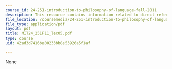 ```yaml
---
course_id: 24-251-introduction-to-philosophy-of-language-fall-2011
description: This resource contains information related to direct reference.
file_location: /coursemedia/24-251-introduction-to-philosophy-of-language-fall-2011/42ad3d7416ba00233bb8e53926a5f1af_MIT24_251F11_lec05.pdf
file_type: application/pdf
layout: pdf
title: MIT24_251F11_lec05.pdf
type: course
uid: 42ad3d7416ba00233bb8e53926a5f1af

---
```

None